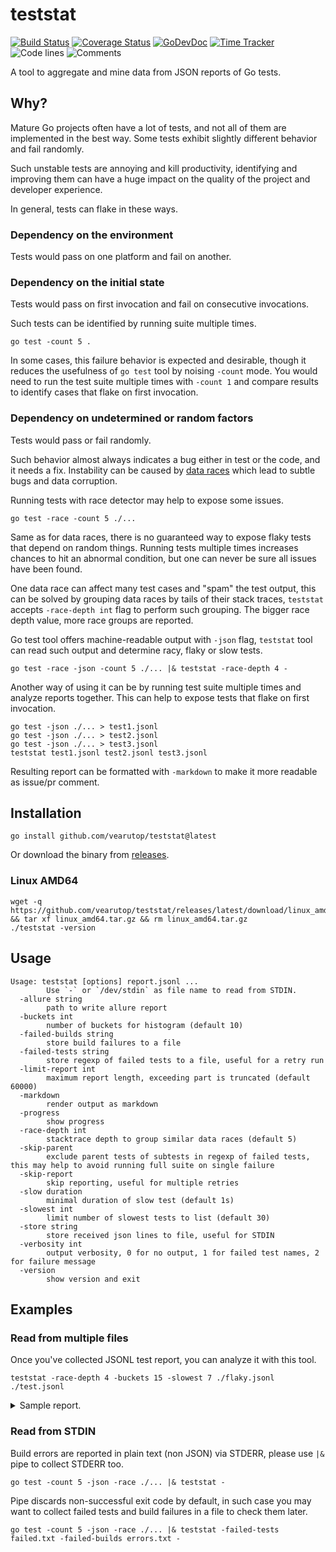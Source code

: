 # teststat

[![Build Status](https://github.com/vearutop/teststat/workflows/test-unit/badge.svg)](https://github.com/vearutop/teststat/actions?query=branch%3Amaster+workflow%3Atest-unit)
[![Coverage Status](https://codecov.io/gh/vearutop/teststat/branch/master/graph/badge.svg)](https://codecov.io/gh/vearutop/teststat)
[![GoDevDoc](https://img.shields.io/badge/dev-doc-00ADD8?logo=go)](https://pkg.go.dev/github.com/vearutop/teststat)
[![Time Tracker](https://wakatime.com/badge/github/vearutop/teststat.svg)](https://wakatime.com/badge/github/vearutop/teststat)
![Code lines](https://sloc.xyz/github/vearutop/teststat/?category=code)
![Comments](https://sloc.xyz/github/vearutop/teststat/?category=comments)

A tool to aggregate and mine data from JSON reports of Go tests.

## Why?

Mature Go projects often have a lot of tests, and not all of them are implemented in the best way. Some tests exhibit
slightly different behavior and fail randomly.

Such unstable tests are annoying and kill productivity, identifying and improving them can have a huge impact on the
quality of the project and developer experience.

In general, tests can flake in these ways.

### Dependency on the environment

Tests would pass on one platform and fail on another.

### Dependency on the initial state

Tests would pass on first invocation and fail on consecutive invocations.

Such tests can be identified by running suite multiple times.

```
go test -count 5 .
```

In some cases, this failure behavior is expected and desirable, though it reduces the usefulness of `go test` tool by
noising `-count` mode. You would need to run the test suite multiple times with `-count 1` and compare results to
identify cases that flake on first invocation.

### Dependency on undetermined or random factors

Tests would pass or fail randomly.

Such behavior almost always indicates a bug either in test or the code, and it needs a fix. Instability can be caused
by [data races](https://golang.org/doc/articles/race_detector) which lead to subtle bugs and data corruption.

Running tests with race detector may help to expose some issues.

```
go test -race -count 5 ./...
```

Same as for data races, there is no guaranteed way to expose flaky tests that depend on random things. Running tests
multiple times increases chances to hit an abnormal condition, but one can never be sure all issues have been found.

One data race can affect many test cases and "spam" the test output, this can be solved by grouping data races by tails
of their stack traces, `teststat` accepts `-race-depth int` flag to perform such grouping. The bigger race depth value,
more race groups are reported.

Go test tool offers machine-readable output with `-json` flag, `teststat` tool can read such output and determine racy,
flaky or slow tests.

```
go test -race -json -count 5 ./... |& teststat -race-depth 4 -
```

Another way of using it can be by running test suite multiple times and analyze reports together.
This can help to expose tests that flake on first invocation.

```
go test -json ./... > test1.jsonl
go test -json ./... > test2.jsonl
go test -json ./... > test3.jsonl
teststat test1.jsonl test2.jsonl test3.jsonl
```

Resulting report can be formatted with `-markdown` to make it more readable as issue/pr comment.

## Installation

```
go install github.com/vearutop/teststat@latest
```

Or download the binary from [releases](https://github.com/vearutop/teststat/releases).

### Linux AMD64

```
wget -q https://github.com/vearutop/teststat/releases/latest/download/linux_amd64.tar.gz && tar xf linux_amd64.tar.gz && rm linux_amd64.tar.gz
./teststat -version
```

## Usage

```
Usage: teststat [options] report.jsonl ...
        Use `-` or `/dev/stdin` as file name to read from STDIN.
  -allure string
        path to write allure report
  -buckets int
        number of buckets for histogram (default 10)
  -failed-builds string
        store build failures to a file
  -failed-tests string
        store regexp of failed tests to a file, useful for a retry run
  -limit-report int
        maximum report length, exceeding part is truncated (default 60000)
  -markdown
        render output as markdown
  -progress
        show progress
  -race-depth int
        stacktrace depth to group similar data races (default 5)
  -skip-parent
        exclude parent tests of subtests in regexp of failed tests, this may help to avoid running full suite on single failure
  -skip-report
        skip reporting, useful for multiple retries
  -slow duration
        minimal duration of slow test (default 1s)
  -slowest int
        limit number of slowest tests to list (default 30)
  -store string
        store received json lines to file, useful for STDIN
  -verbosity int
        output verbosity, 0 for no output, 1 for failed test names, 2 for failure message
  -version
        show version and exit
```

## Examples

### Read from multiple files

Once you've collected JSONL test report, you can analyze it with this tool.

```
teststat -race-depth 4 -buckets 15 -slowest 7 ./flaky.jsonl ./test.jsonl 
```

<details>
<summary>Sample report.</summary>

```
Flaky tests:
github.com/acme/foo/core/affiliate/networks.TestBarSuite/TestOisGetReinvented: 2 passed, 8 failed
github.com/acme/foo/core/affiliate/networks.TestBarSuite/TestOisGetReinstallCallbacks: 2 passed, 8 failed
github.com/acme/foo/core/affiliate/networks.TestBarSuite: 2 passed, 8 failed
github.com/acme/foo/core/kafka.TestClose_Graceful_Pooled: 15 passed, 1 failed
github.com/acme/foo/core/kafka.TestClose_ClosePause: 14 passed, 2 failed

Slowest tests:
pass github.com/acme/foo/manipulation_services/api_server TestCreateLeafTracer_Ok 1m26.4s
pass github.com/acme/foo/manipulation_services/api_server TestCreateTracer_Ok 1m16.55s
pass github.com/acme/foo/manipulation_services/api_server TestCreateTracer_Ok/D4 1m16.45s
pass github.com/acme/foo/manipulation_services/api_server TestCreateLeafTracer_Ok 1m3.28s
pass github.com/acme/foo/manipulation_services/refresh_worker TestConsumeImpression_Success 52.85s
pass github.com/acme/foo/manipulation_services/api_server TestCreateLeafTracer_Ok 31.58s
pass github.com/acme/foo/manipulation_services/refresh_worker TestSubscriptionConsumer_DifferentEventSubtypes 30.39s

Events: map[cont:2368 fail:196 flaky:32 output:1805716 pass:660182 pause:2336 run:780596 skip:120154 slow:863]
Elapsed: 1h36m1.129999952s 
Slow: 40m34.649999952s

Elapsed distribution (seconds):
[  min   max]   cnt total% (37862 events)
[ 0.01  0.10] 32284 85.27% .....................................................................................
[ 0.11  0.24]  3383  8.94% ........
[ 0.25  0.52]   814  2.15% ..
[ 0.53  1.05]   574  1.52% .
[ 1.06  2.03]   552  1.46% .
[ 2.04  3.21]   122  0.32%
[ 3.30  4.90]    37  0.10%
[ 4.99  6.22]    36  0.10%
[ 6.40  8.68]    27  0.07%
[ 8.69 11.41]    22  0.06%
[12.48 14.30]     3  0.01%
[17.92 17.92]     1  0.00%
[30.39 31.58]     2  0.01%
[52.85 63.28]     2  0.01%
[76.45 86.40]     3  0.01%
```

</details>

### Read from STDIN

Build errors are reported in plain text (non JSON) via STDERR, please use `|&` pipe to collect STDERR too.

```
go test -count 5 -json -race ./... |& teststat -
```

Pipe discards non-successful exit code by default, in such case you may want to collect failed tests and build
failures in a file to check them later.

```
go test -count 5 -json -race ./... |& teststat -failed-tests failed.txt -failed-builds errors.txt -
```
